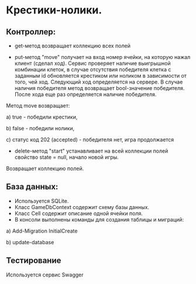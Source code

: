 # Крестики-нолики.

## Контроллер:
- get-метод возвращает коллекцию всех полей


- put-метод "move" получает на вход номер ячейки, на которую нажал клиент (сделал ход).
Сервис проверяет наличие выигрышной комбинации клеток, 
в случае отсутствия победителя клетка с заданным id обновляется
крестиком или ноликом в зависимости от того, чей ход.
Следующий ход определяется на сервере.
В случае наличия победителя метод возвращает bool-значение победителя.
После хода еще раз определяется наличие победителя.

Метод move возвращает:

a) true - победили крестики,

b) false - победили нолики, 

c) статус код 202 (accepted) - победителя нет, игра продолжается


- delete-метод "start" устанавливает на всей коллекции полей
свойство state = null, начало новой игры.

Возвращает коллекцию полей.

## База данных:
- Используется SQLite. 
- Класс GameDbContext содержит схему базы данных. 
- Класс Cell содержит описание одной ячейки поля.
- В консоли выполнены команды для создания таблицы и миграций:

a) Add-Migration InitialCreate

b) update-database

## Тестирование 
Используется сервис Swagger
